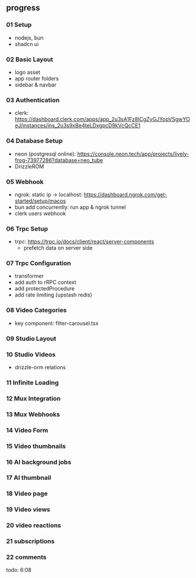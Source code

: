 ## progress
### 01 Setup

- nodejs, bun
- shadcn ui

### 02 Basic Layout

- logo asset
- app router folders
- sidebar & navbar

### 03 Authentication

- clerk: https://dashboard.clerk.com/apps/app_2u3sA1Fz8ICgZyGJYopVSgwYOeJ/instances/ins_2u3s9xBe4teLDxgpcD9kVcQcCE1

### 04 Database Setup

- neon (postgresql online): https://console.neon.tech/app/projects/lively-frog-73977286?database=neo_tube
- DrizzleROM

### 05 Webhook
- ngrok: static ip -> localhost: https://dashboard.ngrok.com/get-started/setup/macos
- bun add concurrently: run app & ngrok tunnel
- clerk users webhook

### 06 Trpc Setup
- trpc: https://trpc.io/docs/client/react/server-components 
  - prefetch data on server side

### 07 Trpc Configuration
- transformer
- add auth to rRPC context
- add protectedProcedure
- add rate limiting (upstash redis)

### 08 Video Categories
- key component: filter-carousel.tsx

### 09 Studio Layout

### 10 Studio Videos
- drizzle-orm relations

### 11 Infinite Loading

### 12 Mux Integration

### 13 Mux Webhooks

### 14 Video Form

### 15 Video thumbnails

### 16 AI background jobs

### 17 AI thumbnail

### 18 Video page

### 19 Video views

### 20 video reactions

### 21 subscriptions

### 22 comments
todo: 6:08